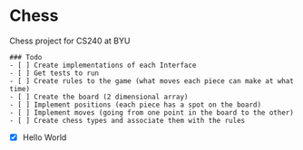 # Chess
Chess project for CS240 at BYU

```[tasklist]
### Todo
- [ ] Create implementations of each Interface
- [ ] Get tests to run
- [ ] Create rules to the game (what moves each piece can make at what time)
- [ ] Create the board (2 dimensional array)
- [ ] Implement positions (each piece has a spot on the board)
- [ ] Implement moves (going from one point in the board to the other)
- [ ] Create chess types and associate them with the rules
```
- [x] Hello World
